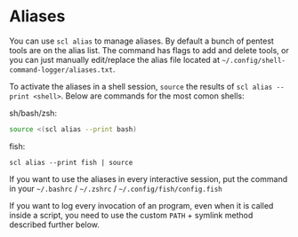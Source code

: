 # Aliases

You can use `scl alias` to manage aliases.
By default a bunch of pentest tools are on the alias list.
The command has flags to add and delete tools, or you can just manually edit/replace the alias file located at `~/.config/shell-command-logger/aliases.txt`.

To activate the aliases in a shell session, `source` the results of `scl alias --print <shell>`.
Below are commands for the most comon shells:

sh/bash/zsh:
```bash
source <(scl alias --print bash)
```

fish:
```fish
scl alias --print fish | source
```

If you want to use the aliases in every interactive session, put the command in your `~/.bashrc` / `~/.zshrc` / `~/.config/fish/config.fish`

If you want to log every invocation of an program, even when it is called inside a script, you need to use the custom `PATH` + symlink method described further below.
